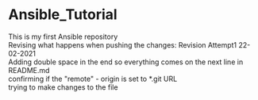 # Ansible_Tutorial


This is my first Ansible repository  
Revising what happens when pushing the changes: Revision Attempt1 22-02-2021  
Adding double space in the end so everything comes on the next line in README.md  
confirming if the "remote" - origin is set to *.git URL  
trying to make changes to the file  

